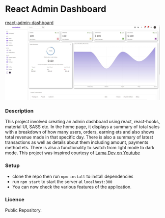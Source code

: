 # React Admin Dashboard
[react-admin-dashboard](react-admin-dashbd.netlify.app)
![background](bg.jpg)

### Description
This project involved creating an admin dashboard using react, react-hooks, material UI, SASS etc.
In the home page, it displays a summary of total sales with a breakdown of how many users, orders, earning ets and also shows total revenue made in that specific day. There is also a summary of latest transactions as well as details about them including amount, payments method ets.
There is also a functionality to switch from light mode to dark mode. This project was inspired courtesy of [Lama Dev on Youtube](https://www.youtube.com/c/LamaDev/videos/)

### Setup
- clone the repo then run `npm install` to install dependencies
- run `npm start` to start the server at `localhost:300`
- You can now check the various features of the application.

### Licence
Public Repository.